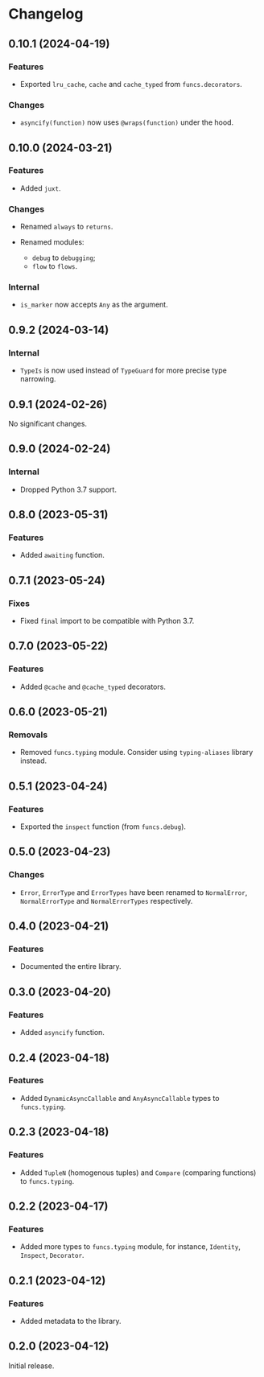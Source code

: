 # Changelog

<!-- changelogging: start -->

## 0.10.1 (2024-04-19)

### Features

- Exported `lru_cache`, `cache` and `cache_typed` from `funcs.decorators`.

### Changes

- `asyncify(function)` now uses `@wraps(function)` under the hood.

## 0.10.0 (2024-03-21)

### Features

- Added `juxt`.

### Changes

- Renamed `always` to `returns`.

- Renamed modules:
  - `debug` to `debugging`;
  - `flow` to `flows`.

### Internal

- `is_marker` now accepts `Any` as the argument.

## 0.9.2 (2024-03-14)

### Internal

- `TypeIs` is now used instead of `TypeGuard` for more precise type narrowing.

## 0.9.1 (2024-02-26)

No significant changes.

## 0.9.0 (2024-02-24)

### Internal

- Dropped Python 3.7 support.

## 0.8.0 (2023-05-31)

### Features

- Added `awaiting` function.

## 0.7.1 (2023-05-24)

### Fixes

- Fixed `final` import to be compatible with Python 3.7.

## 0.7.0 (2023-05-22)

### Features

- Added `@cache` and `@cache_typed` decorators.

## 0.6.0 (2023-05-21)

### Removals

- Removed `funcs.typing` module. Consider using `typing-aliases` library instead.

## 0.5.1 (2023-04-24)

### Features

- Exported the `inspect` function (from `funcs.debug`).

## 0.5.0 (2023-04-23)

### Changes

- `Error`, `ErrorType` and `ErrorTypes` have been renamed to `NormalError`, `NormalErrorType`
  and `NormalErrorTypes` respectively.

## 0.4.0 (2023-04-21)

### Features

- Documented the entire library.

## 0.3.0 (2023-04-20)

### Features

- Added `asyncify` function.

## 0.2.4 (2023-04-18)

### Features

- Added `DynamicAsyncCallable` and `AnyAsyncCallable` types to `funcs.typing`.

## 0.2.3 (2023-04-18)

### Features

- Added `TupleN` (homogenous tuples) and `Compare` (comparing functions) to `funcs.typing`.

## 0.2.2 (2023-04-17)

### Features

- Added more types to `funcs.typing` module, for instance, `Identity`, `Inspect`, `Decorator`.

## 0.2.1 (2023-04-12)

### Features

- Added metadata to the library.

## 0.2.0 (2023-04-12)

Initial release.

